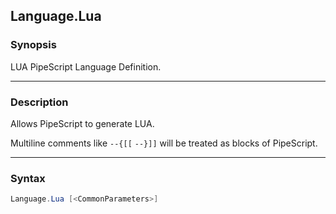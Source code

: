 Language.Lua
------------

### Synopsis
LUA PipeScript Language Definition.

---

### Description

Allows PipeScript to generate LUA.

Multiline comments like ```--{[[```  ```--}]]``` will be treated as blocks of PipeScript.

---

### Syntax
```PowerShell
Language.Lua [<CommonParameters>]
```
